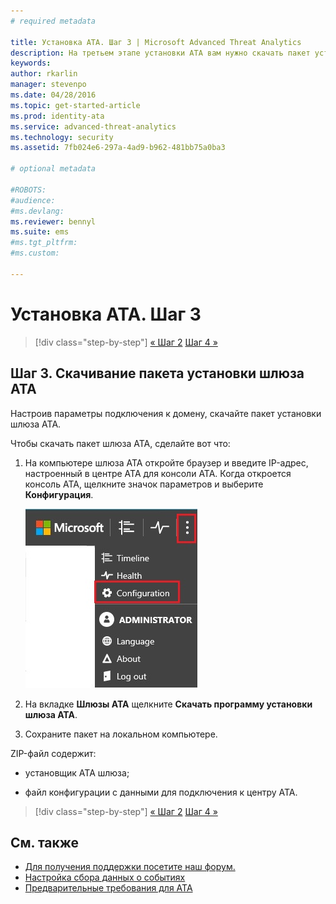 ```yaml
---
# required metadata

title: Установка ATA. Шаг 3 | Microsoft Advanced Threat Analytics
description: На третьем этапе установки ATA вам нужно скачать пакет установки шлюза ATA.
keywords:
author: rkarlin
manager: stevenpo
ms.date: 04/28/2016
ms.topic: get-started-article
ms.prod: identity-ata
ms.service: advanced-threat-analytics
ms.technology: security
ms.assetid: 7fb024e6-297a-4ad9-b962-481bb75a0ba3

# optional metadata

#ROBOTS:
#audience:
#ms.devlang:
ms.reviewer: bennyl
ms.suite: ems
#ms.tgt_pltfrm:
#ms.custom:

---
```


# Установка ATA. Шаг 3

>[!div class="step-by-step"]
[« Шаг 2](install-ata-step2.md)
[Шаг 4 »](install-ata-step4.md)

## Шаг 3. Скачивание пакета установки шлюза ATA
Настроив параметры подключения к домену, скачайте пакет установки шлюза ATA.

Чтобы скачать пакет шлюза ATA, сделайте вот что:

1.  На компьютере шлюза ATA откройте браузер и введите IP-адрес, настроенный в центре ATA для консоли ATA. Когда откроется консоль ATA, щелкните значок параметров и выберите **Конфигурация**.

    ![Параметры конфигурации шлюза ATA](media/ATA-config-icon.JPG)

2.  На вкладке **Шлюзы ATA** щелкните **Скачать программу установки шлюза ATA**.

3.  Сохраните пакет на локальном компьютере.

ZIP-файл содержит:

-   установщик ATA шлюза;

-   файл конфигурации с данными для подключения к центру ATA.


>[!div class="step-by-step"]
[« Шаг 2](install-ata-step2.md)
[Шаг 4 »](install-ata-step4.md)

## См. также

- [Для получения поддержки посетите наш форум.](https://social.technet.microsoft.com/Forums/security/en-US/home?forum=mata)
- [Настройка сбора данных о событиях](/advanced-threat-analytics/plandesign/configure-event-collection)
- [Предварительные требования для ATA](/advanced-threat-analytics/plandesign/ata-prerequisites)


<!--HONumber=Apr16_HO2-->


